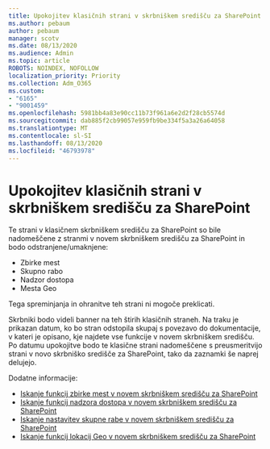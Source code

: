 ```yaml
---
title: Upokojitev klasičnih strani v skrbniškem središču za SharePoint
ms.author: pebaum
author: pebaum
manager: scotv
ms.date: 08/13/2020
ms.audience: Admin
ms.topic: article
ROBOTS: NOINDEX, NOFOLLOW
localization_priority: Priority
ms.collection: Adm_O365
ms.custom:
- "6165"
- "9001459"
ms.openlocfilehash: 5981bb4a83e90cc11b73f961a6e2d2f28cb5574d
ms.sourcegitcommit: dab885f2cb99057e959fb9be334f5a3a26a64058
ms.translationtype: MT
ms.contentlocale: sl-SI
ms.lasthandoff: 08/13/2020
ms.locfileid: "46793978"
---
```

# <a name="retire-classic-pages-in-sharepoint-admin-center"></a>Upokojitev klasičnih strani v skrbniškem središču za SharePoint

Te strani v klasičnem skrbniškem središču za SharePoint so bile nadomeščene z stranmi v novem skrbniškem središču za SharePoint in bodo odstranjene/umaknjene: 

- Zbirke mest 
- Skupno rabo
- Nadzor dostopa
- Mesta Geo

Tega spreminjanja in ohranitve teh strani ni mogoče preklicati.

Skrbniki bodo videli banner na teh štirih klasičnih straneh. Na traku je prikazan datum, ko bo stran odstopila skupaj s povezavo do dokumentacije, v kateri je opisano, kje najdete vse funkcije v novem skrbniškem središču. Po datumu upokojitve bodo te klasične strani nadomeščene s preusmeritvijo strani v novo skrbniško središče za SharePoint, tako da zaznamki še naprej delujejo.
  
Dodatne informacije:

- [Iskanje funkcij zbirke mest v novem skrbniškem središču za SharePoint](https://docs.microsoft.com/sharepoint/site-collections-page)
- [Iskanje funkcij nadzora dostopa v novem skrbniškem središču za SharePoint](https://docs.microsoft.com/sharepoint/control-access)
- [Iskanje nastavitev skupne rabe v novem skrbniškem središču za SharePoint](https://docs.microsoft.com/sharepoint/sharing-settings)
- [Iskanje funkcij lokacij Geo v novem skrbniškem središču za SharePoint](https://docs.microsoft.com/sharepoint/manage-geo-locations)